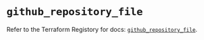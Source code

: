 # `github_repository_file`

Refer to the Terraform Registory for docs: [`github_repository_file`](https://www.terraform.io/docs/providers/github/r/repository_file).
